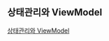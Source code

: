 ## 상태관리와 ViewModel
[상태관리와 ViewModel](https://gabby-mail-29f.notion.site/0a323a8859a84270a33c60bc96584ac2)